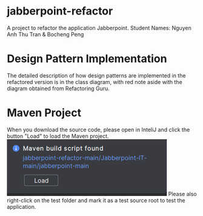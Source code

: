# jabberpoint-refactor
A project to refactor the application Jabberpoint.
Student Names: Nguyen Anh Thu Tran & Bocheng Peng

# Design Pattern Implementation
The detailed description of how design patterns are implemented in the refactored version is in the class diagram, with red note aside with the diagram obtained from Refactoring Guru.

# Maven Project
When you download the source code, please open in InteliJ and click the button "Load" to load the Maven project.
![maven load](image.png)
Please also right-click on the test folder and mark it as a test source root to test the application.
